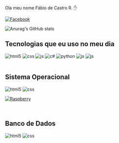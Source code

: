 Ola meu nome Fábio de Castro  R. ✋

[![Facebook](https://img.shields.io/badge/Facebook-1877F2?style=for-the-badge&logo=facebook&logoColor=white)](https://www.facebook.com/fabioypu)


![Anurag's GitHub stats](https://github-readme-stats.vercel.app/api?username=fabioypu44&show_icons=true&theme=dracula)

## Tecnologias que eu uso no meu dia

<div style="display: inline_block">
  <img align="center" alt="html5" src="https://img.shields.io/badge/HTML5-E34F26?style=for-the-badge&logo=html5&logoColor=white" />
  <img align="center" alt="css" src="https://img.shields.io/badge/CSS3-1572B6?style=for-the-badge&logo=css3&logoColor=white" />
  <img align="center" alt="js" src="https://img.shields.io/badge/JavaScript-F7DF1E?style=for-the-badge&logo=javascript&logoColor=black" />
  <img align="center" alt="c#" src="https://img.shields.io/badge/C%23-239120?style=for-the-badge&logo=c-sharp&logoColor=white" />
  <img align="center" alt="python" src="https://img.shields.io/badge/Python-14354C?style=for-the-badge&logo=python&logoColor=white" />
  <img align="center" alt="js" src="https://img.shields.io/badge/Xamarin-3498DB?style=for-the-badge&logo=xamarin&logoColor=white" />
<img align="center" alt="js" src="https://img.shields.io/badge/Microsoft-666666?style=for-the-badge&logo=microsoft&logoColor=white" />

</div><br/>

## Sistema Operacional 

<div style="display: inline_block">
  <img align="center" alt="html5" src="https://img.shields.io/badge/Windows-0078D6?style=for-the-badge&logo=windows&logoColor=white" />
  <img align="center" alt="css" src="https://img.shields.io/badge/Ubuntu-E95420?style=for-the-badge&logo=ubuntu&logoColor=white" />

[![Raspberry](https://img.shields.io/badge/Raspberry%20Pi-A22846?style=for-the-badge&logo=Raspberry%20Pi&logoColor=white)](https://www.facebook.com/fabioypu)

</div><br/>

## Banco de Dados

<div style="display: inline_block">
  <img align="center" alt="html5" src="https://img.shields.io/badge/Oracle-F80000?style=for-the-badge&logo=Oracle&logoColor=white" />
  <img align="center" alt="css" src="https://img.shields.io/badge/PostgreSQL-316192?style=for-the-badge&logo=postgresql&logoColor=white" />

</div><br/>
